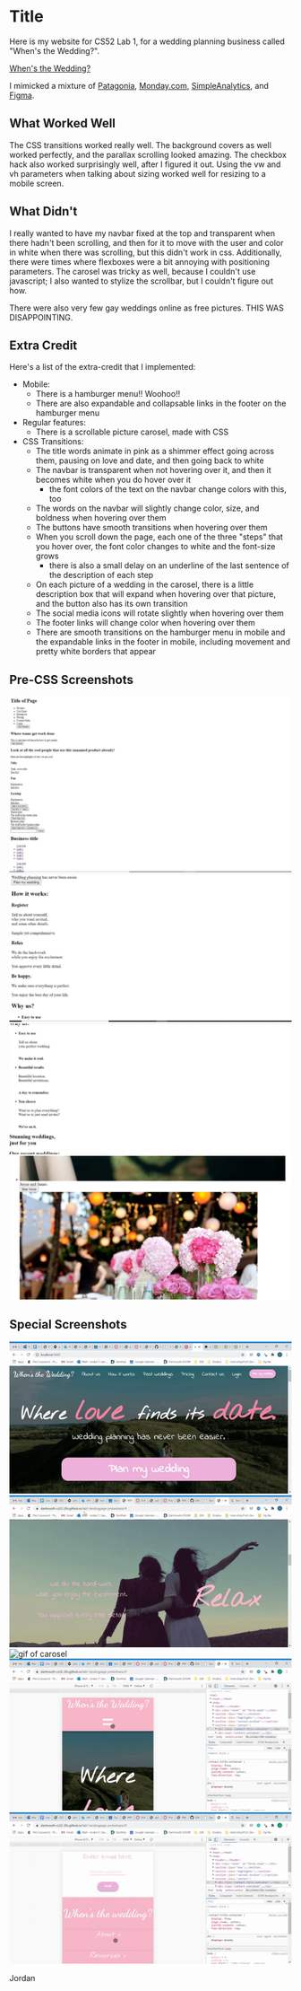 # Title

Here is my website for CS52 Lab 1, for a wedding planning business called "When's the Wedding?".

[When's the Wedding?](https://dartmouth-cs52-20x.github.io/lab1-landingpage-jordantsanz/)

I mimicked a mixture of [Patagonia](https://www.patagonia.com/home/), [Monday.com](https://monday.com/), [SimpleAnalytics](https://simpleanalytics.com/), and [Figma](https://www.figma.com/). 

## What Worked Well
The CSS transitions worked really well. The background covers as well worked perfectly, and the parallax scrolling looked amazing. The checkbox hack also worked surprisingly well, after I figured it out. Using the vw and vh parameters when talking about sizing worked well for resizing to a mobile screen.

## What Didn't
I really wanted to have my navbar fixed at the top and transparent when there hadn't been scrolling, and then for it to move with the user and color in white when there was scrolling, but this didn't work in css. Additionally, there were times where flexboxes were a bit annoying with positioning parameters. The carosel was tricky as well, because I couldn't use javascript; I also wanted to stylize the scrollbar, but I couldn't figure out how. 

There were also very few gay weddings online as free pictures. THIS WAS DISAPPOINTING. 

## Extra Credit
Here's a list of the extra-credit that I implemented:
- Mobile:
  - There is a hamburger menu!! Woohoo!!
  - There are also expandable and collapsable links in the footer on the hamburger menu
- Regular features:
  - There is a scrollable picture carosel, made with CSS
- CSS Transitions:
  - The title words animate in pink as a shimmer effect going across them, pausing on love and date, and then going back to white
  - The navbar is transparent when not hovering over it, and then it becomes white when you do hover over it
     - the font colors of the text on the navbar change colors with this, too
  - The words on the navbar will slightly change color, size, and boldness when hovering over them
  - The buttons have smooth transitions when hovering over them
  - When you scroll down the page, each one of the three "steps" that you hover over, the font color changes to white and the font-size grows 
     - there is also a small delay on an underline of the last sentence of the description of each step
  - On each picture of a wedding in the carosel, there is a little description box that will expand when hovering over that picture, and the button also has its own transition
  - The social media icons will rotate slightly when hovering over them
  - The footer links will change color when hovering over them
  - There are smooth transitions on the hamburger menu in mobile and the expandable links in the footer in mobile, including movement and pretty white borders that appear

## Pre-CSS Screenshots

![image of pre-css](images/preCssScreengrab.jpg)
![image of pre-css](images/preCss2.jpg)
![image of pre-css](images/preCss3.jpg)
![image of pre-css](images/preCss4.jpg)

## Special Screenshots

![gif of title page](images/coverpage-real.gif)
![gif of steps](images/step.gif)
![gif of carosel](images/carosel.gif)
![gif of hamburger](images/hamburger.gif)
![gif of footer](images/footer.gif)

Jordan

